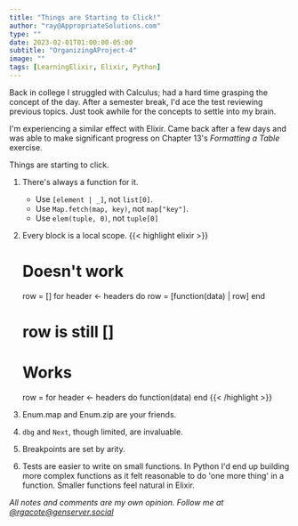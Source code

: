 ```yaml
---
title: "Things are Starting to Click!"
author: "ray@AppropriateSolutions.com"
type: ""
date: 2023-02-01T01:00:00-05:00
subtitle: "OrganizingAProject-4"
image: ""
tags: [LearningElixir, Elixir, Python]
---
```


Back in college I struggled with Calculus; had a hard time grasping the concept of the day.
After a semester break, I'd ace the test reviewing previous topics.
Just took awhile for the concepts to settle into my brain.

I'm experiencing a similar effect with Elixir.
Came back after a few days and was able to make significant progress on Chapter 13's _Formatting a Table_ exercise.

Things are starting to click.

<!--more-->

1. There's always a function for it.
   * Use `[element | _]`, not `list[0]`.
   * Use `Map.fetch(map, key)`, not `map["key"]`.
   * Use `elem(tuple, 0)`, not `tuple[0]`

1. Every block is a local scope.
   {{< highlight elixir >}}
   # Doesn't work
   row = []
   for header <- headers do
     row = [function(data) | row]
   end
   # row is still []

   # Works
   row = for header <- headers do
     function(data)
   end
   {{< /highlight >}}

1. Enum.map and Enum.zip are your friends.

1. `dbg` and `Next`, though limited, are invaluable.

1. Breakpoints are set by arity.

1. Tests are easier to write on small functions.
   In Python I'd end up building more complex functions as it felt reasonable to do 'one more thing' in a function.
   Smaller functions feel natural in Elixir.

_All notes and comments are my own opinion. Follow me at [@rgacote@genserver.social](https://genserver.social/rgacote)_
